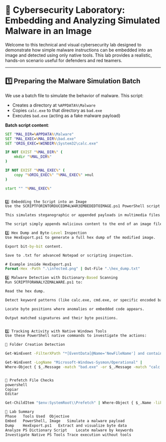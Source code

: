 # 🧪 Cybersecurity Laboratory: Embedding and Analyzing Simulated Malware in an Image

Welcome to this technical and visual cybersecurity lab designed to demonstrate how simple malware instructions can be embedded into an image and detected using only native tools. This lab provides a realistic, hands-on scenario useful for defenders and red teamers.

---

## 1️⃣ Preparing the Malware Simulation Batch

We use a batch file to simulate the behavior of malware. This script:

- Creates a directory at `%APPDATA%\Malware`
- Copies `calc.exe` to that directory as `bad.exe`
- Executes `bad.exe` (acting as a fake malware payload)

**Batch script content**:

```bat
SET "MAL_DIR=%APPDATA%\Malware"
SET "MAL_EXEC=%MAL_DIR%\bad.exe"
SET "ORIG_EXEC=%WINDIR%\System32\calc.exe"

IF NOT EXIST "%MAL_DIR%" (
    mkdir "%MAL_DIR%"
)

IF NOT EXIST "%MAL_EXEC%" (
    copy "%ORIG_EXEC%" "%MAL_EXEC%" >nul
)

start "" "%MAL_EXEC%"


2️⃣ Embedding the Script into an Image
Use the SCRIPTFORINTORDUCEDM4LW4R3EMBEDEDTOIMAGE.ps1 PowerShell script to embed the .bat content into any image file downloaded from the internet.

This simulates steganographic or appended payloads in multimedia files.

The script simply appends malicious content to the end of an image file.

3️⃣ Hex Dump and Byte-Level Inspection
Use HexExport.ps1 to generate a full hex dump of the modified image.

Export bit-by-bit content.

Save to .txt for advanced Notepad or scripting inspection.

# Example inside HexExport.ps1
Format-Hex -Path ".\infected.png" | Out-File ".\hex_dump.txt"

4️⃣ Malware Detection with Dictionary-Based Scanning
Run SCRIPTFORANALYZEMALWARE.ps1 to:

Read the hex dump.

Detect keyword patterns (like calc.exe, cmd.exe, or specific encoded batch commands).

Locate byte positions where anomalies or embedded code appears.

Output matched signatures and their byte positions.


5️⃣ Tracking Activity with Native Windows Tools
Use these PowerShell native commands to investigate the actions:

🧭 Folder Creation Detection

Get-WinEvent -FilterXPath "*[EventData[@Name='NewFileName'] and contains(EventData, 'AppData\\Malware')]" -LogName 'Microsoft-Windows-Sysmon/Operational'

Get-WinEvent -LogName "Microsoft-Windows-Sysmon/Operational" | 
Where-Object { $_.Message -match "bad.exe" -or $_.Message -match "calc.exe" }


📂 Prefetch File Checks
powershell
Copiar
Editar

Get-ChildItem "$env:SystemRoot\\Prefetch" | Where-Object { $_.Name -like '*CALC*.pf' -or $_.Name -like '*BAD*.pf' }

🧠 Lab Summary
Phase	Tools Used	Objective
Embed	PowerShell, Image	Simulate a malware payload
Dump	HexExport.ps1	Extract and visualize byte data
Analyze	PS Dictionary Script	Locate malware by keywords
Investigate	Native PS Tools	Trace execution without tools


